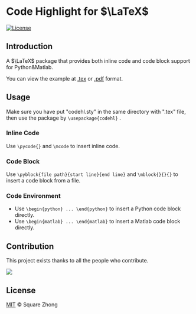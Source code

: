 # Code Highlight for $\LaTeX$

[![License](https://img.shields.io/github/license/squarezhong/latex-code-highlight)](LICENSE)

## Introduction
A $\LaTeX$ package that provides both inline code and code block support for Python&Matlab.

You can view the example at [.tex](example.tex)  or [.pdf](example.pdf) format.

## Usage

Make sure you have put "codehl.sty" in the same directory with ".tex" file, then use the package by `\usepackage{codehl}` .

### Inline Code

Use  `\pycode{}` and `\mcode` to insert inline code.

### Code Block

Use `\pyblock{file path}{start line}{end line}` and `\mblock{}{}{}` to insert a code block from a file.

### Code Environment

- Use `\begin{python} ... \end{python}` to insert a Python code block directly.
- Use  `\begin{matlab} ... \end{matlab}` to insert a Matlab code block directly.

## Contribution
This project exists thanks to all the people who contribute. 

<a href="https://github.com/squarezhong/latex-code-highlight/graphs/contributors">
  <img src="https://contrib.rocks/image?repo=squarezhong/latex-code-highlight" />
</a>

## License
[MIT](LICENSE) © Square Zhong

